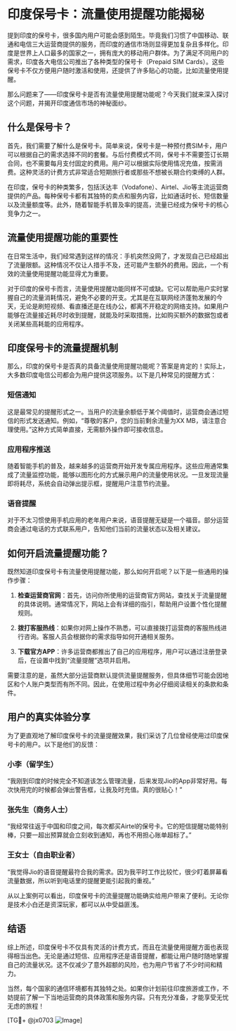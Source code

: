 # 印度保号卡：流量使用提醒功能揭秘

提到印度的保号卡，很多国内用户可能会感到陌生。毕竟我们习惯了中国移动、联通和电信三大运营商提供的服务，而印度的通信市场则显得更加复杂且多样化。印度是世界上人口最多的国家之一，拥有庞大的移动用户群体。为了满足不同用户的需求，印度各大电信公司推出了各种类型的保号卡（Prepaid SIM Cards）。这些保号卡不仅方便用户随时激活和使用，还提供了许多贴心的功能，比如流量使用提醒。

那么问题来了——印度保号卡是否有流量使用提醒功能呢？今天我们就来深入探讨这个问题，并揭开印度通信市场的神秘面纱。

## 什么是保号卡？

首先，我们需要了解什么是保号卡。简单来说，保号卡是一种预付费SIM卡，用户可以根据自己的需求选择不同的套餐。与后付费模式不同，保号卡不需要签订长期合同，也不需要每月支付固定的费用。用户可以根据实际使用情况充值，按需消费。这种灵活的计费方式非常适合短期旅行者或那些不想被长期合约束缚的人群。

在印度，保号卡的种类繁多，包括沃达丰（Vodafone）、Airtel、Jio等主流运营商提供的产品。每种保号卡都有其独特的卖点和服务内容，比如通话时长、短信数量以及流量额度等。此外，随着智能手机普及率的提高，流量已经成为保号卡的核心竞争力之一。

## 流量使用提醒功能的重要性

在日常生活中，我们经常遇到这样的情况：手机突然没网了，才发现自己已经超出了流量限额。这种情况不仅让人措手不及，还可能产生额外的费用。因此，一个有效的流量使用提醒功能显得尤为重要。

对于印度的保号卡而言，流量使用提醒功能同样不可或缺。它可以帮助用户实时掌握自己的流量消耗情况，避免不必要的开支。尤其是在互联网经济蓬勃发展的今天，无论是刷短视频、看直播还是在线办公，都离不开稳定的网络支持。如果用户能够在流量接近耗尽时收到提醒，就能及时采取措施，比如购买额外的数据包或者关闭某些高耗能的应用程序。

## 印度保号卡的流量提醒机制

那么，印度的保号卡是否真的具备流量使用提醒功能呢？答案是肯定的！实际上，大多数印度电信公司都会为用户提供这项服务。以下是几种常见的提醒方式：

### 短信通知
这是最常见的提醒形式之一。当用户的流量余额低于某个阈值时，运营商会通过短信的形式发送通知。例如，“尊敬的客户，您的当前剩余流量为XX MB，请注意合理使用。”这种方式简单直接，无需额外操作即可接收信息。

### 应用程序推送
随着智能手机的普及，越来越多的运营商开始开发专属应用程序。这些应用通常集成了流量监控功能，能够以图形化的方式展示用户的流量使用状况。一旦发现流量即将耗尽，系统会自动弹出提示框，提醒用户注意节约流量。

### 语音提醒
对于不太习惯使用手机应用的老年用户来说，语音提醒无疑是一个福音。部分运营商会通过电话的方式联系用户，告知他们当前的流量状态以及相关建议。

## 如何开启流量提醒功能？

既然知道印度保号卡有流量使用提醒功能，那么如何开启呢？以下是一些通用的操作步骤：

1. **检查运营商官网**：首先，访问你所使用的运营商官方网站，查找关于流量提醒的具体说明。通常情况下，网站上会有详细的指引，帮助用户设置个性化提醒规则。

2. **拨打客服热线**：如果你对网上操作不熟悉，可以直接拨打运营商的客服热线进行咨询。客服人员会根据你的需求指导如何开通相关服务。

3. **下载官方APP**：许多运营商都推出了自己的应用程序，用户可以通过注册登录后，在设置中找到“流量提醒”选项并启用。

需要注意的是，虽然大部分运营商默认提供流量提醒服务，但具体细节可能会因地区和个人账户类型而有所不同。因此，在使用过程中务必仔细阅读相关的条款和条件。

## 用户的真实体验分享

为了更直观地了解印度保号卡的流量提醒效果，我们采访了几位曾经使用过印度保号卡的用户。以下是他们的反馈：

### 小李（留学生）
“我刚到印度的时候完全不知道该怎么管理流量，后来发现Jio的App非常好用。每次快用完的时候都会弹出警告框，让我及时充值。真的很贴心！”

### 张先生（商务人士）
“我经常往返于中国和印度之间，每次都买Airtel的保号卡。它的短信提醒功能特别棒，只要一超出预算就会立刻收到通知，再也不用担心账单超标了。”

### 王女士（自由职业者）
“我觉得Jio的语音提醒最符合我的需求。因为我平时工作比较忙，很少盯着屏幕看流量数据，所以听到电话里的提醒更能引起我的重视。”

从以上案例可以看出，印度保号卡的流量提醒功能确实给用户带来了便利。无论你是技术小白还是资深玩家，都可以从中受益匪浅。

## 结语

综上所述，印度保号卡不仅具有灵活的计费方式，而且在流量使用提醒方面也表现得相当出色。无论是通过短信、应用程序还是语音提醒，都能让用户随时随地掌握自己的流量状况。这不仅减少了意外超额的风险，也为用户节省了不少时间和精力。

当然，每个国家的通信环境都有其独特之处。如果你计划前往印度旅游或工作，不妨提前了解一下当地运营商的具体政策和服务内容。只有充分准备，才能享受无忧无虑的旅程！

[TG💪+ @jx0703 ![Image](https://github.com/user-attachments/assets/dbca1d08-cadb-493c-b0ec-ad6f7a83f270)]